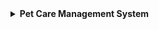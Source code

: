 <details>
<summary><strong>Pet Care Management System </strong></summary>

## Description

The Pet Care Management System, also known as "Pet Care," is a web-based information system designed to facilitate pet owners and pet keepers in managing pet care services, much like the popular booking platforms. The system aims to streamline the process of finding, booking, and managing pet care arrangements, ensuring a smooth and convenient experience for both pet owners and pet keepers.

## Features

- **Scenario 1: Keeper Selection**: Pet owners can view all available pet keepers and select preferred dates for pet hosting.
- **Scenario 2: Pet Registration**: Pet owners can register information about their pets, including species, breed, and special requirements.
- **Scenario 3: Keeper Management**: Pet keepers can manage their reservations and access additional information about the pets they will be hosting.
- **Scenario 4: Messaging**: Pet owners can communicate with pet keepers via messaging functionality.
- **Scenario 5: Reviews**: Pet owners can leave reviews and ratings for pet keepers based on their experience.

## User Types

1. **Administrator**: Central administrator with full system control, including user management and access to statistics.
2. **Pet Owner**: Users who own pets and require pet care services.
3. **Pet Keeper**: Users who offer pet care services and manage pet hosting arrangements.
4. **Guest**: Visitors who can view basic information about the system but cannot make reservations or access user-specific features.

## Basic System Functions

### Administrator Functions
- Separate login for administrators.
- User management, including the ability to delete users.
- Access to system statistics.

### Pet Keeper Functions
- Updating profile information and registering details about hosting space.
- Managing reservations and accessing pet information.
- Messaging system for communication with pet owners.
- Viewing statistics related to bookings and earnings.

### Registered User Functions
- Updating profile information.
- Registering pets and specifying care requirements.
- Finding and viewing pet keepers based on various criteria.
- Booking pet hosting services and viewing reservations.
- Leaving reviews and ratings for pet keepers after the hosting period.

### Guest Functions
- Viewing basic information about the system.
- Browsing available pet keepers without the ability to make reservations.

**Note:** Registered users should not have access to other users' information, except for administrators.

## Technologies Used
- **Frontend:** HTML, CSS, JavaScript
- **Backend:** Node.js, Express.js
- **Database:** MongoDB (managed with XAMPP and phpMyAdmin)
- **Authentication:** JSON Web Tokens (JWT)
- **Additional Libraries:** 
    - Socket.IO (for real-time messaging)
    - AJAX (for asynchronous client-server communication)
    - Servlets (for server-side Java programming)

**Note:** We utilized XAMPP and phpMyAdmin for managing the MySQL database. AJAX was employed for asynchronous data exchange between the client and server, while Servlets facilitated server-side Java programming to handle HTTP requests and responses.

## Contributors
- Alexandros Papafragkakis, CSD5084
- Dimitris Dalis, CSD4700

## Extra info
It is the final project of CS-359 Web Development in my university.
